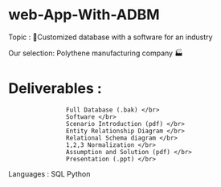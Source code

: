 # web-App-With-ADBM

  Topic        :    :file_folder:Customized database with a software for an industry 
  
  Our selection:    Polythene manufacturing company :factory:
  
  # Deliverables :    
                    Full Database (.bak) </br>
                    Software </br>
                    Scenario Introduction (pdf) </br>
                    Entity Relationship Diagram </br>
                    Relational Schema diagram </br>
                    1,2,3 Normalization </br>
                    Assumption and Solution (pdf) </br>
                    Presentation (.ppt) </br>
 
 Languages    :     SQL
                    Python
                    

   
                 
